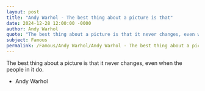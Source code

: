 ```yaml
---
layout: post
title: "Andy Warhol - The best thing about a picture is that"
date: 2024-12-28 12:00:00 -0000
author: Andy Warhol
quote: "The best thing about a picture is that it never changes, even when the people in it do."
subject: Famous
permalink: /Famous/Andy Warhol/Andy Warhol - The best thing about a picture is that
---
```


The best thing about a picture is that it never changes, even when the people in it do.

- Andy Warhol

